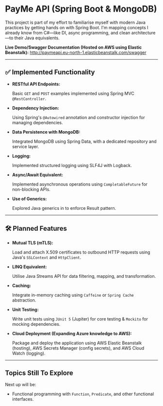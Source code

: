 # PayMe API (Spring Boot & MongoDB)

This project is part of my effort to familiarise myself with modern Java practices by getting hands on with Spring Boot. I'm mapping concepts I already know from C#—like DI, async programming, and clean architecture—to their Java equivalents.

**Live Demo/Swagger Documentation (Hosted on AWS using Elastic Beanstalk):**
http://paymeapi.eu-north-1.elasticbeanstalk.com/swagger

---

## ✅ Implemented Functionality

- **RESTful API Endpoints:**
    
    Basic `GET` and `POST` examples implemented using Spring MVC `@RestController`.
    
- **Dependency Injection:**
    
    Using Spring's `@Autowired` annotation and constructor injection for managing dependencies.
    
- **Data Persistence with MongoDB:**
    
    Integrated MongoDB using Spring Data, with a dedicated repository and service layer.
    
- **Logging:**
    
    Implemented structured logging using SLF4J with Logback.

- **Async/Await Equivalent:**

    Implemented asynchronous operations using `CompletableFuture` for non-blocking APIs.

- **Use of Generics:**
    
    Explored Java generics in to enforce Result<T> pattern.

---

## 🛠️ Planned Features

- **Mutual TLS (mTLS):**
    
    Load and attach X.509 certificates to outbound HTTP requests using Java's `SSLContext` and `HttpClient`.
    
- **LINQ Equivalent:**
    
    Utilise Java Streams API for data filtering, mapping, and transformation.
    
- **Caching:**
    
    Integrate in-memory caching using `Caffeine` or `Spring Cache` abstraction.
    
- **Unit Testing:**
    
    Write unit tests using `JUnit 5` (Jupiter) for core testing & `Mockito` for mocking dependencies.

- **Cloud Deployment (Expanding Azure knowledge to AWS):**
    
    Package and deploy the application using AWS Elastic Beanstalk (hosting), AWS Secrets Manager (config secrets), and AWS Cloud Watch (logging).

---

## Topics Still To Explore

Next up will be:

- Functional programming with `Function`, `Predicate`, and other functional interfaces.

